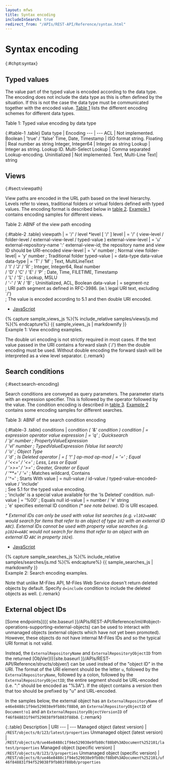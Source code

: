 ```yaml
---
layout: mfws
title: Syntax encoding
includeInSearch: true
redirect_from: "/APIs/REST-API/Reference/syntax.html"
---
```


# Syntax encoding
{:#chpt:syntax}

## Typed values

The value part of the typed value is encoded according to the data type. The encoding does not include the data type as this is often defined by the situation. If this is not the case the data type must be communicated together with the encoded value. [Table 1](#table-1) lists the different encoding schemes for different data types.

<div class="caption">
	<span class="caption-label">Table 1:</span>
	Typed value encoding by data type
</div>

{:#table-1 .table}
Data type | Encoding
--- | ---
ACL | Not implemented.
Boolean | 'true' / 'false'
Time, Date, Timestamp | ISO format string.
Floating | Real number as string
Integer, Integer64 | Integer as string
Lookup | Integer as string. Lookup ID.
Multi-Select Lookup | Comma separated Lookup-encoding.
Uninitialized | Not implemented.
Text, Multi-Line Text| string

## Views
{:#sect:viewpath}

View paths are encoded in the URL path based on the level hierarchy. Levels refer to views, traditional folders or virtual folders defined with typed values. The encoding format is described below in [table 2](#table-2). [Example 1](#example-1) contains encoding samples for different views.

<div class="caption">
	<span class="caption-label">Table 2:</span>
	ABNF of the view path encoding
</div>

{:#table-2 .table}
viewpath | = '/' / level *level [ '/' ]
level | = '/' ( view-level / folder-level / external-view-level / typed-value )
external-view-level | = 'u' external-repository-name ':' external-view-id; the repository name and view ID should be URI-encoded
view-level | = 'v' number  ; Normal view
folder-level| = 'y' number  ; Traditional folder
typed-value | = data-type data-value
data-type | = 'T' / 'M'  ; Text, MultiLineText <br> / 'I' / 'J' / 'R'  ; Integer, Integer64, Real number <br>  / 'D' / 'C' / 'E' / 'P' ; Date, Time, FILETIME, Timestamp <br>  / 'L' / 'S' ; Lookup, MSLU <br>  / '-' / 'A' / 'B'  ; Uninitialized, ACL, Boolean
data-value | = segment-nz<br>; URI path segment as defined in RFC-3986. (ie.\ legal URI text, excluding `/')<br> ; The value is encoded according to 5.1 and then double URI encoded.

<div class="sample" id="example-1">
	<div class="sample-code">
		<ul>
			<li><a href="#example-1-code-js">JavaScript</a></li>
		</ul>
		<div id="example-1-code-js">
			{% capture sample_views_js %}{% include_relative samples/views/js.md %}{% endcapture%}
			{{ sample_views_js | markdownify }}
		</div>
	</div>
	<div class="caption">
		<span class="caption-label">Example 1:</span>
		View encoding examples.
	</div>
</div>

The double uri encoding is not strictly required in most cases. If the text value passed in the URI contains a forward slash (`/') then the double encoding must be used. Without double encoding the forward slash will be interpreted as a view level separator.
{:.remark}

## Search conditions
{:#sect:search-encoding}

Search conditions are conveyed as query parameters. The parameter starts with an expression specifier. This is followed by the operator followed by the value. The condition encoding is described in [table 3](#table-3). [Example 2](#example-2) contains some encoding samples for different searches.

<div class="caption">
	<span class="caption-label">Table 3:</span>
	ABNF of the search condition encoding
</div>

{:#table-3 .table}
conditions | condition *( '\&' condition )
condition | = expression operator value
expression | = 'q'  ; Quicksearch <br> / 'p' number  ; PropertyValueExpression <br> / 'vl' number  ; TypedValueExpression (Value list search)  <br> / 'o'  ; Object Type  <br> / 'd'  ; Is Deleted
operator | = [ '!' ] op-mod
op-mod | = '='  ; Equal <br> / '<<=' / '<='  ; Less, Less or Equal  <br> / '>>=' / '>='  ; Greater, Greater or Equal  <br> / '**=' / '*='  ; Matches wildcard, Contains  <br> / '\^='  ; Starts With
value | = null-value / id-value / typed-value-encoded-value / 'include' <br> ; See 5.1 for the typed value encoding.  <br> ; 'include' is a special value available for the 'Is Deleted' condition.
null-value | = '\%00'  ; Equals null
id-value | = number / 'e' string <br> ; 'e' specifies external ID condition <i>(* see note below)</i>. ID is URI escaped.

<i>* External IDs can only be used with value list searches (e.g. `vl102=eABC` would search for items that refer to an object of type `102` with an external ID `ABC`).  External IDs cannot be used with property value searches (e.g. `p1024=eABC` would not search for items that refer to an object with an external ID `ABC` in property `1024`).</i>

<div class="sample" id="example-2">
	<div class="sample-code">
		<ul>
			<li><a href="#example-2-code-js">JavaScript</a></li>
		</ul>
		<div id="example-2-code-js">
			{% capture sample_searches_js %}{% include_relative samples/searches/js.md %}{% endcapture%}
			{{ sample_searches_js | markdownify }}
		</div>
	</div>
	<div class="caption">
		<span class="caption-label">Example 2:</span>
		Search encoding examples.
	</div>
</div>

Note that unlike M-Files API, M-Files Web Service doesn't return deleted objects by default. Specify `d=include` condition to include the deleted objects as well.
{:.remark}

## External object IDs

[Some endpoints]({{ site.baseurl }}/APIs/REST-API/Reference/iml/#object-operations-supporting-external-objects) can be used to interact with unmanaged objects (external objects which have not yet been promoted).  However, these objects do not have internal M-Files IDs and so the typical URI format is not valid.

Instead, the `ExternalRepositoryName` and `ExternalRepositoryObjectID` from the returned [ObjVer]({{site.baseurl }}/APIs/REST-API/Reference/structs/objver/) can be used instead of the "object ID" in the URI.  The format of the URI element should be the letter `u`, followed by the `ExternalRepositoryName`, followed by a colon, followed by the `ExternalRepositoryObjectID`; the entire segment should be URL-encoded (i.e. ":" should be encoded as "%3A").  If the object contains a version then that too should be prefixed by "u" and URL-encoded.

In the samples below, the external object has an `ExternalRepositoryName` of `e46e8488c1f94e529038e9fb80cf88b0`, an `ExternalRepositoryObjectID` of `Document!o1` and an `ExternalRepositoryObjectVersionID` of `f46f848831f94f529038f9fb803f88b0`.
{:.remark}

{:.table}
Description | URI
--- | ---
Managed object (latest version) | `/REST/objects/0/123/latest/properties` 
Unmanaged object (latest version) | `/REST/objects/0/ue46e8488c1f94e529038e9fb80cf88b0%3ADocument%252101/latest/properties`
Managed object (specific version) | `/REST/objects/0/123/3/properties`
Unmanaged object (specific version) | `/REST/objects/0/ue46e8488c1f94e529038e9fb80cf88b0%3ADocument%252101/uf46f848831f94f529038f9fb803f88b0/properties`
